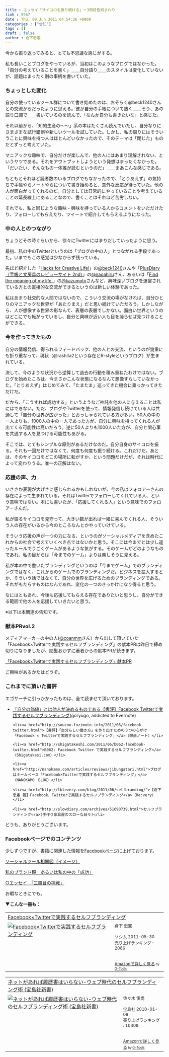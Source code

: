 ```yaml
---
title : エッセイ「サイコロを振り続ける」＋3冊目告知まわり
link : 5967
date : Thu, 09 Jun 2011 04:54:26 +0000
categories : ["告知"]
tags : []
draft : false
author : 倉下忠憲
---
```


今から振り返ってみると、とても不思議な感じがする。

私も長いことブログをやっているが、当初はこのようなブログではなかった。「自分の考えていることを書く」＿＿自分語り＿＿のスタイルは変化していないが、話題はまったく別の事柄を書いていた。

<h3>ちょっとした変化</h3>
自分の使っているツール群について書き始めたのは、おそらく@beck1240さんとの交流からだったように思える。彼が自分の手帳について熱く＿＿そう、あの語り口調で＿＿書いているのを読んで、「なんか自分も書きたいな」と感じた。

それ以前から、「知的生産の〜〜」系の本はたくさん読んでいたし、自分なりにさまざまな試行錯誤や新しいツールを試していた。しかし、私の周りにはそういうことに興味を持つ人はほとんどいなかったので、そのテーマは「閉じた」ものだとずっと考えていた。

マニアックな趣味で、自分だけが楽しんで、他の人にはあまり理解されない、というヤツである。それをアウトプットしようという発想はまったくなかった。「だいたい、そんなもの一体誰が読むというのだ」＿＿まあこんな感じである。

もともとそれほど読者数のいるブログでもなかったので、「とりあえず」の気持ちで手帳やらノートやらについて書き始めると、意外な反応が待っていた。他の人が面白がってくれるのだ。自分としては日常的にやっていることや考えていることの延長線上にあることなので、書くことはそれほど苦労しない。

それでも、私と同じような趣味・興味を持っている人からコメントをいただけたり、フォローしてもらえたり、ツイートで紹介してもらえるようになった。

<h3>中の人とのつながり</h3>
ちょうどその時ぐらいから、徐々にTwitterにはまりだしていったように思う。

最初、私の中のTwitterというのは「ブログの中の人」とつながれる手段であった。いまでもこの感覚は少なからず残っている。

先ほど紹介した「<a href="http://hacks.beck1240.com/">Hacks for Creative Life!</a>」の<a href=" http://twitter.com/beck1240">@beck1240</a>さんや「<a href="http://www.plusdiary.com/">PlusDiary（手帳と文房具のレビューサイト 2nd）</a>」の<a href="http://twitter.com/naoahiru">@naoahiru</a>さん、あるいは「<a href="http://kazumoto.jp/">Find the meaning of my life.</a>」の<a href="http://twitter.com/kazumoto">@kazumoto</a>さんなど、興味深いブログを運営されている方との直接的な交流ができるというのは新しい体験であった。

私はあまり社交的な人間ではないので、こういう交流の場がなければ、自分ひとりのマニアックな世界が「あたりまえ」だと思い続けていただろう。しかしながら、人が想像する世界の形なんて、表層の表層でしかない。面白い世界というのはどこにでも転がっているし、自分と興味が近い人も目を凝らせば見つけることができる。

<h3>今を作ってきたもの</h3>
自分の情報発信、得られるフィードバック、他の人との交流、というのが幾重にも折り重なって、現状（@rashita2という存在とR-styleというブログ）が生まれている。

決して、今のような状況から逆算して過去の行動を積み重ねたわけではない。ブログを始めたころは、今まさかこんな状態になるなんて想像すらしていなかった。「とりあえず」はじめてみて、「たまたま」巡ってきた機会に乗っかってきただけだ。

だから、「こうすれば成功する」というようなご神託を他の人に与えることは私にはできない。ただ、ブログやTwitterを使って、情報発信し続けている人は共通して「自分の世界が広がった」とおっしゃられている方が多い。50人の中の一人よりも、1000人の中の一人であった方が、自分に興味を持ってくれる人が出てくる可能性は高いだろう。逆に50人よりも1000人いた方が、自分と関心事を共通する人を見つける可能性もあがる。

そこでは、とてもシンプルな原則があるだけなのだ。自分自身のサイコロを振る。それも一回だけではなくて、何度も何度も振り続ける。これだけだ。あとは、そのサイコロをどこの場所に転がすか、という問題だけだが、それは時代によって変わりうる。唯一の正解はない。

<h3>応援の声、力</h3>
いささか表現が大げさに感じられるかもしれないが、今の私はフォロアーさんの存在によって生まれている。それはTwitterでフォローしてくれている人、という意味ではない。本にも書いたが、「応援してくれる人」という意味でのフォロアーさんだ。

私が振るサイコロを見守って、大きい数が出れば一緒に喜んでくれる人、そういう人の存在がいるから今のところなんとかやっていけている。

そういう応援の声が一つの力になる、というのがソーシャルメディアを含めたこれからの社会で考えていくべき点ではないかと思う。そこには今までとは少し違ったルールでうごくゲームがあるような気がする。そのゲームがどのようなものであれ、私の目からは「今までのゲーム」よりは楽しそうに見える。

私が本の中で書いたブランディングというのは「今までゲーム」でのブランディングではなく、これからのゲームでのブランディングだ。ビジネスを拡大するとか、そういう話ではなくて、自分の世界を広げるためのブランディングである。それがもたらすものはなんであれ、変化の一つのきっかけになり得ると思う。

なにはともあれ、今後も応援してもらえる存在でありたいと思うし、自分ができる範囲で他の人を応援していきたいと思う。

※以下は本関連の告知です。

<h3>献本PRvol.2</h3>
メディアマーカーの中の人(<a href="http://twitter.com/coanmm">@coanmm</a>さん）から出して頂いていた「Facebook×Twitterで実践するセルフブランディング」の献本PRは昨日で締め切りになりましたが、間髪おかずに著者からの献本PRが続きます。

<a href="http://mediamarker.net/adbook/list235">「Facebook×Twitterで実践するセルフブランディング」献本PR</a>

ご興味があるかたはどうぞ。

<h3>これまでに頂いた書評</h3>
エゴサーチに引っかかったものは、全て読ませて頂いております。

<ul>
	<li><a href="http://goryugo.com/20110608/rashitaselfbrandeing/?utm_source=twitterfeed&amp;utm_medium=twitter">「自分の価値」とは他人が決めるものである【書評】Facebook Twitterで実践するセルフブランディング</a>(goryugo, addicted to Evernote)</li>

	<li><a href="http://souzou.fuzimoto.info/2011/06/facebook-twitter.html">【書評】「自分らしい働き方」を作り出すための３つの心がけ「Facebook × Twitterで実践するセルフブランディング」</a>（想造ノート）</li>

	<li><a href="http://shigatakeshi.com/2011/06/b062-facebook-twitter.html">B062: Facebook Twitter で実践するセルフブランディング</a>（Shigatakesi.com）</li>

	<li><a href="http://nanokamo.com/articles/reviews/jibungatari.html">ブログはホームベース「Facebook×Twitterで実践するセルフブランディング」</a>（NANOKAMO　BLOG）</li>

	<li><a href="http://lblevery.com/blog/2011/06/selfbranding/">【倉下忠憲 著】Facebook、Twitterで実践するセルフブランディング</a>（Re:very）</li>

	<li><a href="http://slowdiary.com/archives/51690739.html">セルフブランディング</a>(手作り家具屋のスローな日々)</li>
</ul>



どうも、ありがとうございます。


<h3>Facebookページでのコンテンツ</h3>
少しずつですが、書籍に関連した情報を<a href="http://www.facebook.com/rashitaportal">Facebookページ</a>に上げております。

<a href="http://www.facebook.com/home.php?#!/photo.php?fbid=191919144192347&set=a.185559538161641.61512.100366706680925&type=1&theater">ソーシャルツール相関図（イメージ）</a>

<a href="http://www.facebook.com/notes/%E5%80%89%E4%B8%8B%E5%BF%A0%E6%86%B2rashita/%E7%A7%81%E3%81%AE%E3%83%96%E3%83%A9%E3%83%B3%E3%83%89%E8%A6%B3-%E3%81%82%E3%82%8B%E3%81%84%E3%81%AF%E7%A7%81%E3%81%AE%E4%B8%AD%E3%81%AE%E6%88%90%E5%8A%9F/220179088006842">私のブランド観　あるいは私の中の「成功」</a>

<a href="http://www.facebook.com/notes/%E5%80%89%E4%B8%8B%E5%BF%A0%E6%86%B2rashita/%E3%82%A8%E3%83%83%E3%82%BB%E3%82%A4-%E4%B8%89%E5%86%8A%E7%9B%AE%E3%81%AE%E6%8C%91%E6%88%A6/219388794752538">○エッセイ　「三冊目の挑戦」</a>

お暇なときにでも。

<strong>▼こんな一冊も：</strong>
<table  border="0" cellpadding="5"><tr><td colspan="2"><a href="http://www.amazon.co.jp/Facebook%C3%97Twitter%E3%81%A7%E5%AE%9F%E8%B7%B5%E3%81%99%E3%82%8B%E3%82%BB%E3%83%AB%E3%83%95%E3%83%96%E3%83%A9%E3%83%B3%E3%83%87%E3%82%A3%E3%83%B3%E3%82%B0-%E5%80%89%E4%B8%8B-%E5%BF%A0%E6%86%B2/dp/4883377628%3FSubscriptionId%3D15SMZCTB9V8NGR2TW082%26tag%3Drashita1000-22%26linkCode%3Dxm2%26camp%3D2025%26creative%3D165953%26creativeASIN%3D4883377628" target="_top">Facebook×Twitterで実践するセルフブランディング</a><img src="http://www.assoc-amazon.jp/e/ir?t=rashita1000-22&l=ur2&o=9" width="1" height="1" style="border: none;" alt="" /></td></tr><tr><td valign="top"><a href="http://www.amazon.co.jp/Facebook%C3%97Twitter%E3%81%A7%E5%AE%9F%E8%B7%B5%E3%81%99%E3%82%8B%E3%82%BB%E3%83%AB%E3%83%95%E3%83%96%E3%83%A9%E3%83%B3%E3%83%87%E3%82%A3%E3%83%B3%E3%82%B0-%E5%80%89%E4%B8%8B-%E5%BF%A0%E6%86%B2/dp/4883377628%3FSubscriptionId%3D15SMZCTB9V8NGR2TW082%26tag%3Drashita1000-22%26linkCode%3Dxm2%26camp%3D2025%26creative%3D165953%26creativeASIN%3D4883377628" target="_top"><img src="http://ecx.images-amazon.com/images/I/51P3GCPM5wL._SL160_.jpg" border="0" alt="Facebook×Twitterで実践するセルフブランディング" /></a></td><td valign="top"><font size="-1">倉下 忠憲 <br /><br />ソシム  2011-05-30<br />売り上げランキング : 2086<br /><br /><br /><a href="http://www.amazon.co.jp/Facebook%C3%97Twitter%E3%81%A7%E5%AE%9F%E8%B7%B5%E3%81%99%E3%82%8B%E3%82%BB%E3%83%AB%E3%83%95%E3%83%96%E3%83%A9%E3%83%B3%E3%83%87%E3%82%A3%E3%83%B3%E3%82%B0-%E5%80%89%E4%B8%8B-%E5%BF%A0%E6%86%B2/dp/4883377628%3FSubscriptionId%3D15SMZCTB9V8NGR2TW082%26tag%3Drashita1000-22%26linkCode%3Dxm2%26camp%3D2025%26creative%3D165953%26creativeASIN%3D4883377628" target="_top">Amazonで詳しく見る</a></font><font size="-2"> by <a href="http://www.goodpic.com/mt/aws/index.html" >G-Tools</a></font></td></tr></table>

<table  border="0" cellpadding="5"><tr><td colspan="2"><a href="http://www.amazon.co.jp/%E3%83%8D%E3%83%83%E3%83%88%E3%81%8C%E3%81%82%E3%82%8C%E3%81%B0%E5%B1%A5%E6%AD%B4%E6%9B%B8%E3%81%AF%E3%81%84%E3%82%89%E3%81%AA%E3%81%84-%E3%82%A6%E3%82%A7%E3%83%96%E6%99%82%E4%BB%A3%E3%81%AE%E3%82%BB%E3%83%AB%E3%83%95%E3%83%96%E3%83%A9%E3%83%B3%E3%83%87%E3%82%A3%E3%83%B3%E3%82%B0%E8%A1%93-%E5%AE%9D%E5%B3%B6%E7%A4%BE%E6%96%B0%E6%9B%B8-%E4%BD%90%E3%80%85%E6%9C%A8-%E4%BF%8A%E5%B0%9A/dp/4796674853%3FSubscriptionId%3D15SMZCTB9V8NGR2TW082%26tag%3Drashita1000-22%26linkCode%3Dxm2%26camp%3D2025%26creative%3D165953%26creativeASIN%3D4796674853" target="_top">ネットがあれば履歴書はいらない-ウェブ時代のセルフブランディング術 (宝島社新書)</a><img src="http://www.assoc-amazon.jp/e/ir?t=rashita1000-22&l=ur2&o=9" width="1" height="1" style="border: none;" alt="" /></td></tr><tr><td valign="top"><a href="http://www.amazon.co.jp/%E3%83%8D%E3%83%83%E3%83%88%E3%81%8C%E3%81%82%E3%82%8C%E3%81%B0%E5%B1%A5%E6%AD%B4%E6%9B%B8%E3%81%AF%E3%81%84%E3%82%89%E3%81%AA%E3%81%84-%E3%82%A6%E3%82%A7%E3%83%96%E6%99%82%E4%BB%A3%E3%81%AE%E3%82%BB%E3%83%AB%E3%83%95%E3%83%96%E3%83%A9%E3%83%B3%E3%83%87%E3%82%A3%E3%83%B3%E3%82%B0%E8%A1%93-%E5%AE%9D%E5%B3%B6%E7%A4%BE%E6%96%B0%E6%9B%B8-%E4%BD%90%E3%80%85%E6%9C%A8-%E4%BF%8A%E5%B0%9A/dp/4796674853%3FSubscriptionId%3D15SMZCTB9V8NGR2TW082%26tag%3Drashita1000-22%26linkCode%3Dxm2%26camp%3D2025%26creative%3D165953%26creativeASIN%3D4796674853" target="_top"><img src="http://ecx.images-amazon.com/images/I/41uddK51VSL._SL160_.jpg" border="0" alt="ネットがあれば履歴書はいらない-ウェブ時代のセルフブランディング術 (宝島社新書)" /></a></td><td valign="top"><font size="-1">佐々木 俊尚 <br /><br />宝島社  2010-01-09<br />売り上げランキング : 10408<br /><br /><br /><a href="http://www.amazon.co.jp/%E3%83%8D%E3%83%83%E3%83%88%E3%81%8C%E3%81%82%E3%82%8C%E3%81%B0%E5%B1%A5%E6%AD%B4%E6%9B%B8%E3%81%AF%E3%81%84%E3%82%89%E3%81%AA%E3%81%84-%E3%82%A6%E3%82%A7%E3%83%96%E6%99%82%E4%BB%A3%E3%81%AE%E3%82%BB%E3%83%AB%E3%83%95%E3%83%96%E3%83%A9%E3%83%B3%E3%83%87%E3%82%A3%E3%83%B3%E3%82%B0%E8%A1%93-%E5%AE%9D%E5%B3%B6%E7%A4%BE%E6%96%B0%E6%9B%B8-%E4%BD%90%E3%80%85%E6%9C%A8-%E4%BF%8A%E5%B0%9A/dp/4796674853%3FSubscriptionId%3D15SMZCTB9V8NGR2TW082%26tag%3Drashita1000-22%26linkCode%3Dxm2%26camp%3D2025%26creative%3D165953%26creativeASIN%3D4796674853" target="_top">Amazonで詳しく見る</a></font><font size="-2"> by <a href="http://www.goodpic.com/mt/aws/index.html" >G-Tools</a></font></td></tr></table>
